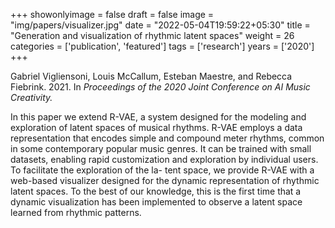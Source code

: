 +++
showonlyimage = false
draft = false
image = "img/papers/visualizer.jpg"
date = "2022-05-04T19:59:22+05:30"
title = "Generation and visualization of rhythmic latent spaces"
weight = 26
categories = ['publication', 'featured']
tags = ['research']
years = ['2020']
+++

Gabriel Vigliensoni, Louis McCallum, Esteban Maestre, and Rebecca Fiebrink. 2021. In _Proceedings of the 2020 Joint Conference on AI Music Creativity._

<!--more-->

In this paper we extend R-VAE, a system designed for the modeling and exploration of latent spaces of musical rhythms. R-VAE employs a data representation that encodes simple and compound meter rhythms, common in some contemporary popular music genres. It can be trained with small datasets, enabling rapid customization and exploration by individual users. To facilitate the exploration of the la- tent space, we provide R-VAE with a web-based visualizer designed for the dynamic representation of rhythmic latent spaces. To the best of our knowledge, this is the first time that a dynamic visualization has been implemented to observe a latent space learned from rhythmic patterns.
